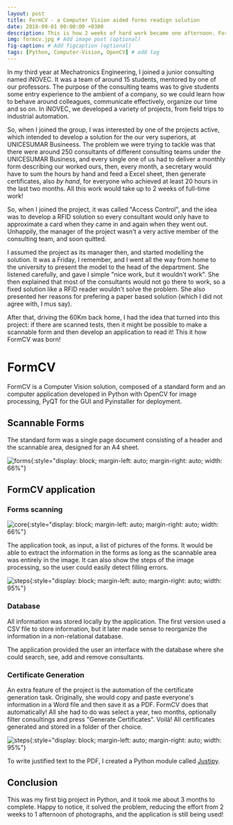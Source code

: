 ```yaml
---
layout: post
title: FormCV - a Computer Vision aided forms readign solution
date: 2018-09-01 00:00:00 +0300
description: This is how 2 weeks of hard work became one afternoon. FormCV scans forms, manages a database and generates certificates. # Add post description (optional)
img: formcv.jpg # Add image post (optional)
fig-caption: # Add figcaption (optional)
tags: [Python, Computer-Vision, OpenCV] # add tag
---
```


In my third year at Mechatronics Engineering, I joined a junior consulting named iNOVEC. It was a team of around 15 students, mentored by one of our professors. The purpose of the consulting teams was to give students some entry experience to the ambient of a company, so we could learn how to behave around colleagues, communicate effectively, organize our time and so on. In iNOVEC, we developed a variety of projects, from field trips to industrial automation.

So, when I joined the group, I was interested by one of the projects active, which intended to develop a solution for the our very superiors, at UNICESUMAR Busineess. The problem we were trying to tackle was that there were around 250 consultants of different consulting teams under the UNICESUMAR Business, and every single one of us had to deliver a monthly form describing our worked ours, then, every month, a secretary would have to sum the hours by hand and feed a Excel sheet, then generate certificates, also _by hand_, for everyone who achieved at least 20 hours in the last two months. All this work would take up to 2 weeks of full-time work!

So, when I joined the project, it was called "Access Control", and the idea was to develop a RFID solution so every consultant would only have to approximate a card when they came in and again when they went out. Unhappily, the manager of the project wasn't a very active member of the consulting team, and soon quitted.

I assumed the project as its manager then, and started modelling the solution. It was a Friday, I remember, and I went all the way from home to the university to present the model to the head of the department. She listened carefully, and gave I simple "nice work, but it wouldn't work". She then explained that most of the consultants would not go there to work, so a fixed solution like a RFID reader wouldn't solve the problem. She also presented her reasons for prefering a paper based solution (which I did not agree with, I mus say).

After that, driving the 60Km back home, I had the idea that turned into this project: if there are scanned tests, then it might be possible to make a scannable form and then develop an application to read it! This it how FormCV was born!


# FormCV

FormCV is a Computer Vision solution, composed of a standard form and an computer application developed in Python with OpenCV for image processing, PyQT for the GUI and Pyinstaller for deployment.


## Scannable Forms

The standard form was a single page document consisting of a header and the scannable area, designed for an A4 sheet.

![forms]({{site.baseurl}}/assets/img/formcv-forms.jpg){:style="display: block; margin-left: auto; margin-right: auto; width: 66%"}


## FormCV application

### Forms scanning

![core]({{site.baseurl}}/assets/img/formcv-core.jpg){:style="display: block; margin-left: auto; margin-right: auto; width: 66%"}

The application took, as input, a list of pictures of the forms. It would be able to extract the information in the forms as long as the scannable area was entirely in the image. It can also show the steps of the image processing, so the user could easily detect filling errors.

![steps]({{site.baseurl}}/assets/img/formcv-formread.jpg){:style="display: block; margin-left: auto; margin-right: auto; width: 95%"}

### Database

All information was stored locally by the application. The first version used a CSV file to store information, but it later made sense to reorganize the information in a non-relational database.

The application provided the user an interface with the database where she could search, see, add and remove consultants.

### Certificate Generation

An extra feature of the project is the automation of the certificate generation task. Originally, she would copy and paste everyone's information in a Word file and then save it as a PDF. FormCV does that automatically! All she had to do was select a year, two months, optionally filter consultings and press "Generate Certificates". Voilá! All certificates generated and stored in a folder of ther choice.

![steps]({{site.baseurl}}/assets/img/formcv-generate.jpg){:style="display: block; margin-left: auto; margin-right: auto; width: 95%"}

To write justified text to the PDF, I created a Python module called [Justipy]({{site.baseurl}}_posts\2019-11-01-justipy-write-justified-text-with-python.markdown).

## Conclusion

This was my first big project in Python, and it took me about 3 months to complete. Happy to notice, it solved the problem, reducing the effort from 2 weeks to 1 afternoon of photographs, and the application is still being used!